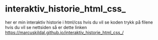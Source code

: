 # interaktiv_historie_html_css_
her er min interaktiv historie i html/css hvis du vil se koden trykk på filene hvis du vil se nettsiden så er dette linken https://marcuskildal.github.io/interaktiv_historie_html_css_/
